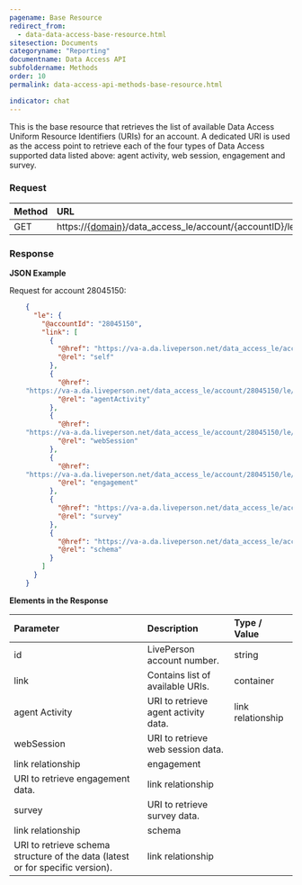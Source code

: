 ```yaml
---
pagename: Base Resource
redirect_from:
  - data-data-access-base-resource.html
sitesection: Documents
categoryname: "Reporting"
documentname: Data Access API
subfoldername: Methods
order: 10
permalink: data-access-api-methods-base-resource.html

indicator: chat
---
```



This is the base resource that retrieves the list of available Data Access Uniform Resource Identifiers (URIs) for an account. A dedicated URI is used as the access point to retrieve each of the four types of Data Access supported data listed above: agent activity, web session, engagement and survey.

### Request

| Method | URL |
| :------- | :----- |
| GET | https://[{domain}](/agent-domain-domain-api.html)/data_access_le/account/{accountID}/le |

### Response

**JSON Example**

Request for account 28045150:

```json
    {
      "le": {
        "@accountId": "28045150",
        "link": [
          {
            "@href": "https://va-a.da.liveperson.net/data_access_le/account/28045150/le",
            "@rel": "self"
          },
          {
            "@href":
    "https://va-a.da.liveperson.net/data_access_le/account/28045150/le/agentActivity",
            "@rel": "agentActivity"
          },
          {
            "@href":
    "https://va-a.da.liveperson.net/data_access_le/account/28045150/le/webSession",
            "@rel": "webSession"
          },
          {
            "@href":
    "https://va-a.da.liveperson.net/data_access_le/account/28045150/le/engagement",
            "@rel": "engagement"
          },
          {
            "@href": "https://va-a.da.liveperson.net/data_access_le/account/28045150/le/survey",
            "@rel": "survey"
          },
          {
            "@href": "https://va-a.da.liveperson.net/data_access_le/account/28045150/le/schema",
            "@rel": "schema"
          }
        ]
      }
    }
```

**Elements in the Response**

| Parameter | Description | Type / Value |
| :--------- | :-------------- | :--------------- |
| id | LivePerson account number. | string |
| link | Contains list of available URIs. | container |
| agent Activity | URI to retrieve agent activity data. | link relationship |
| webSession | URI to retrieve web session data. |
| link relationship | engagement |
| URI to retrieve engagement data. | link relationship |
| survey | URI to retrieve survey data. |
| link relationship | schema |
| URI to retrieve schema structure of the data (latest or for specific version). | link relationship |
